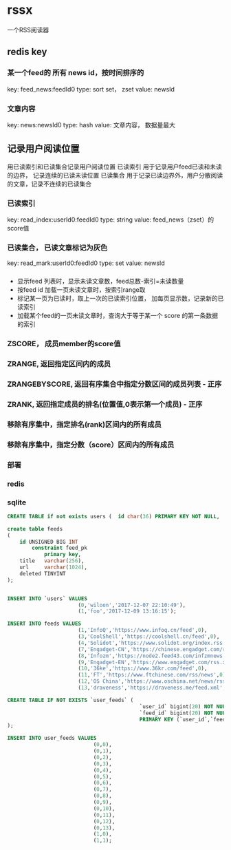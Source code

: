 # rssx

一个RSS阅读器

## redis key
### 某一个feed的 所有 news id，按时间排序的
key: feed_news:feedId0
type: sort set， zset
value: newsId

### 文章内容
key: news:newsId0
type: hash
value: 文章内容， 数据量最大

## 记录用户阅读位置
用已读索引和已读集合记录用户阅读位置
已读索引 用于记录用户feed已读和未读的边界， 记录连续的已读未读位置
已读集合 用于记录已读边界外，用户分散阅读的文章，记录不连续的已读集合

### 已读索引
key: read_index:userId0:feedId0
type: string
value: feed_news（zset）的score值

### 已读集合， 已读文章标记为灰色
key: read_mark:userId0:feedId0
type: set
value: newsId

###
- 显示feed 列表时，显示未读文章数，feed总数-索引=未读数量
- 按feed id 加载一页未读文章时，按索引range取
- 标记某一页为已读时，取上一次的已读索引位置， 加每页显示数，记录新的已读索引
- 加载某个feed的一页未读文章时，查询大于等于某一个 score 的第一条数据的索引

### ZSCORE， 成员member的score值
### ZRANGE, 返回指定区间内的成员
### ZRANGEBYSCORE, 返回有序集合中指定分数区间的成员列表 - 正序
### ZRANK, 返回指定成员的排名(位置值,0表示第一个成员) - 正序
### 移除有序集中，指定排名(rank)区间内的所有成员
### 移除有序集中，指定分数（score）区间内的所有成员

### 部署
### redis

### sqlite

```sql
CREATE TABLE if not exists users (  id char(36) PRIMARY KEY NOT NULL,  name varchar(50) DEFAULT NULL,  create_time timestamp DEFAULT NULL);

create table feeds
(
    id UNSIGNED BIG INT
        constraint feed_pk
            primary key,
    title   varchar(256),
    url     varchar(1024),
    deleted TINYINT
);


INSERT INTO `users` VALUES
                       (0,'wiloon','2017-12-07 22:10:49'),
                       (1,'foo','2017-12-09 13:16:15');

INSERT INTO feeds VALUES
                       (1,'InfoQ','https://www.infoq.cn/feed',0),
                       (3,'CoolShell','https://coolshell.cn/feed',0),
                       (4,'Solidot','https://www.solidot.org/index.rss',0),
                       (7,'Engadget-CN','https://chinese.engadget.com/rss.xml',0),
                       (8,'Infozm','https://node2.feed43.com/infzmnews.xml',0),
                       (9,'Engadget-EN','https://www.engadget.com/rss.xml',0),
                       (10,'36ke','https://www.36kr.com/feed',0),
                       (11,'FT','https://www.ftchinese.com/rss/news',0),
                       (12,'OS China','https://www.oschina.net/news/rss',0),
                       (13,'draveness','https://draveness.me/feed.xml',0);

CREATE TABLE IF NOT EXISTS `user_feeds` (
                                           `user_id` bigint(20) NOT NULL,
                                           `feed_id` bigint(20) NOT NULL,
                                           PRIMARY KEY (`user_id`,`feed_id`)
);

INSERT INTO user_feeds VALUES
                            (0,0),
                            (0,1),
                            (0,2),
                            (0,3),
                            (0,4),
                            (0,5),
                            (0,6),
                            (0,7),
                            (0,8),
                            (0,9),
                            (0,10),
                            (0,11),
                            (0,12),
                            (0,13),
                            (1,0),
                            (1,1);

```
